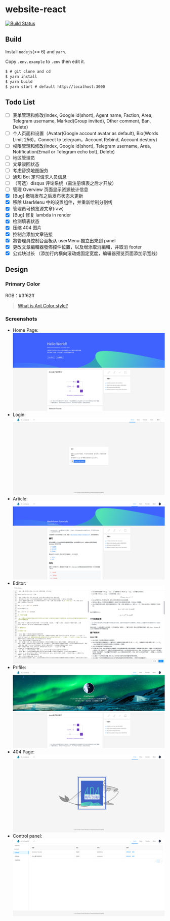 # website-react

[![Build Status](https://travis-ci.org/ResistanceCN/website-react.svg?branch=master)](https://travis-ci.org/ResistanceCN/website-react)

## Build

Install `nodejs`(>= 6) and `yarn`.

Copy `.env.example` to `.env` then edit it.

```shell
$ # git clone and cd
$ yarn install
$ yarn build
$ yarn start # default http://localhost:3000
```

## Todo List

- [ ] 表单管理和修改(Index, Google id(short), Agent name, Faction, Area, Telegram username, Marked(Group invited), Other comment, Ban, Delete）
- [ ] 个人页面和设置（Avatar(Google account avatar as default), Bio(Words Limit 256)，Connect to telegram，Account Rebind, Account destory）
- [ ] 权限管理和修改(Index, Google id(short), Telegram username, Area, Notification(Email or Telegram echo bot), Delete)
- [ ] 地区管理员
- [ ] 文章驳回状态
- [ ] 考虑替换地图服务
- [ ] 通知 Bot 定时请求人员信息
- [ ] （可选）disqus 评论系统（需注册填表之后才开放）
- [ ] 管理 Overview 页面显示资源统计信息
- [x] [Bug] 撤销发布之后发布状态未更新
- [x] 移除 UserMenu 中的设置组件，并重新绘制分割线
- [x] 管理员可预览源文章(raw)
- [x] [Bug] 修复 lambda in render
- [x] 检测填表状态
- [x] 压缩 404 图片
- [x] 控制台添加文章链接
- [x] 將管理員控制台面板从 userMenu 獨立出來到 panel
- [x] 更改文章編輯器發佈控件位置，以及增添取消編輯，并取消 footer
- [x] 公式块过长 （添加行内横向滚动或固定宽度，编辑器预览页面添加示宽线）

## Design

### Primary Color

RGB：#3f62ff

> [What is Ant Color style?](https://github.com/ant-design/ant-design/blob/734beb84ffc3f0469fbae1566aa8450f966cb261/components/style/color/colorPalette.less)

### Screenshots

- Home Page:
  ![img](design/screenshots/home.png)
- Login:
  ![img](design/screenshots/login.png)
- Article:
  ![img](design/screenshots/article.png)
- Editor:
  ![img](design/screenshots/editor.png)
- Prifile:
  ![img](design/screenshots/profile.png)
- 404 Page:
  ![img](design/screenshots/404.png)
- Control panel:
  ![img](design/screenshots/admin.png)
